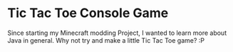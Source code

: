 # Tic Tac Toe Console Game
Since starting my Minecraft modding Project, I wanted to learn more about Java in general.
Why not try and make a little Tic Tac Toe game? :P
